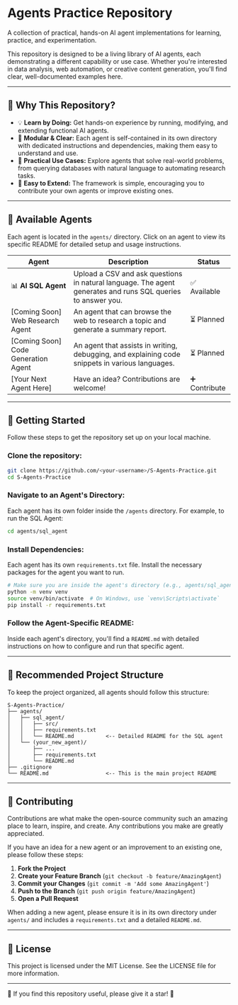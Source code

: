 # Agents Practice Repository

A collection of practical, hands-on AI agent implementations for learning, practice, and experimentation.

This repository is designed to be a living library of AI agents, each demonstrating a different capability or use case. Whether you're interested in data analysis, web automation, or creative content generation, you'll find clear, well-documented examples here.

---

## 🎯 Why This Repository?

- 💡 **Learn by Doing:** Get hands-on experience by running, modifying, and extending functional AI agents.
- 🧩 **Modular & Clear:** Each agent is self-contained in its own directory with dedicated instructions and dependencies, making them easy to understand and use.
- 🚀 **Practical Use Cases:** Explore agents that solve real-world problems, from querying databases with natural language to automating research tasks.
- 🔧 **Easy to Extend:** The framework is simple, encouraging you to contribute your own agents or improve existing ones.

---

## 🤖 Available Agents

Each agent is located in the `agents/` directory. Click on an agent to view its specific README for detailed setup and usage instructions.

| Agent                       | Description                                                                 | Status      |
|-----------------------------|-----------------------------------------------------------------------------|-------------|
| 📊 **AI SQL Agent**         | Upload a CSV and ask questions in natural language. The agent generates and runs SQL queries to answer you. | ✅ Available |
| [Coming Soon] Web Research Agent | An agent that can browse the web to research a topic and generate a summary report. | ⏳ Planned   |
| [Coming Soon] Code Generation Agent | An agent that assists in writing, debugging, and explaining code snippets in various languages. | ⏳ Planned   |
| [Your Next Agent Here]      | Have an idea? Contributions are welcome!                                    | ➕ Contribute|

---

## 🚀 Getting Started

Follow these steps to get the repository set up on your local machine.

### Clone the repository:
```bash
git clone https://github.com/<your-username>/S-Agents-Practice.git
cd S-Agents-Practice
```

### Navigate to an Agent's Directory:
Each agent has its own folder inside the `/agents` directory. For example, to run the SQL Agent:
```bash
cd agents/sql_agent
```

### Install Dependencies:
Each agent has its own `requirements.txt` file. Install the necessary packages for the agent you want to run.
```bash
# Make sure you are inside the agent's directory (e.g., agents/sql_agent)
python -m venv venv
source venv/bin/activate  # On Windows, use `venv\Scripts\activate`
pip install -r requirements.txt
```

### Follow the Agent-Specific README:
Inside each agent's directory, you'll find a `README.md` with detailed instructions on how to configure and run that specific agent.

---

## 📂 Recommended Project Structure

To keep the project organized, all agents should follow this structure:

```
S-Agents-Practice/
├── agents/
│   ├── sql_agent/
│   │   ├── src/
│   │   ├── requirements.txt
│   │   └── README.md          <-- Detailed README for the SQL agent
│   └── (your_new_agent)/
│       ├── ...
│       ├── requirements.txt
│       └── README.md
├── .gitignore
└── README.md                  <-- This is the main project README
```

---

## 🤝 Contributing

Contributions are what make the open-source community such an amazing place to learn, inspire, and create. Any contributions you make are greatly appreciated.

If you have an idea for a new agent or an improvement to an existing one, please follow these steps:

1. **Fork the Project**
2. **Create your Feature Branch** (`git checkout -b feature/AmazingAgent`)
3. **Commit your Changes** (`git commit -m 'Add some AmazingAgent'`)
4. **Push to the Branch** (`git push origin feature/AmazingAgent`)
5. **Open a Pull Request**

When adding a new agent, please ensure it is in its own directory under `agents/` and includes a `requirements.txt` and a detailed `README.md`.

---

## 📄 License

This project is licensed under the MIT License. See the LICENSE file for more information.

---

🌟 If you find this repository useful, please give it a star! 🌟 